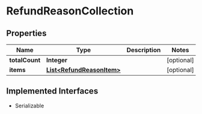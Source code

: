 

# RefundReasonCollection


## Properties

| Name | Type | Description | Notes |
|------------ | ------------- | ------------- | -------------|
|**totalCount** | **Integer** |  |  [optional] |
|**items** | [**List&lt;RefundReasonItem&gt;**](RefundReasonItem.md) |  |  [optional] |


## Implemented Interfaces

* Serializable


